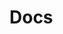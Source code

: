 <build src="src/xterm.html" />

# Docs

<build src="src/pages/docs/list.md" />

<build src="src/pages/docs/appshell.md" />
